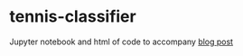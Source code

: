 # tennis-classifier

Jupyter notebook and html of code to accompany [blog post](https://nlgreenerton.github.io/data_science/2020/02/17/Tennis_Classification.html)
